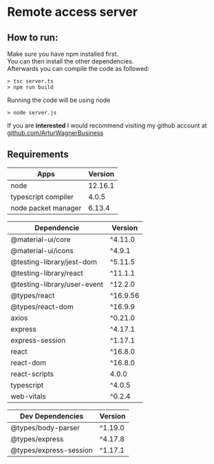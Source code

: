Remote access server
=====




## How to run:
Make sure you have npm installed first. <br>
You can then install the other dependencies. <br>
Afterwards you can compile the code as followed:
```batch
> tsc server.ts
> npm run build
```
Running the code will be using node
```batch
> node server.js
```
If you are **interested** I would recommend visiting
my github account at [github.com/ArturWagnerBusiness](https://github.com/ArturWagnerBusiness)


## Requirements
Apps | Version
-----|-----
node | 12.16.1
typescript compiler  | 4.0.5
node packet manager  | 6.13.4

Dependencie | Version
-----|-----
@material-ui/core | ^4.11.0
@material-ui/icons | ^4.9.1
@testing-library/jest-dom | ^5.11.5
@testing-library/react | ^11.1.1
@testing-library/user-event | ^12.2.0
@types/react | ^16.9.56
@types/react-dom | ^16.9.9
axios | ^0.21.0
express | ^4.17.1
express-session | ^1.17.1
react | ^16.8.0
react-dom | ^16.8.0
react-scripts | 4.0.0
typescript | ^4.0.5
web-vitals | ^0.2.4

Dev Dependencies | Version
-----|-----
@types/body-parser | ^1.19.0
@types/express | ^4.17.8
@types/express-session | ^1.17.1